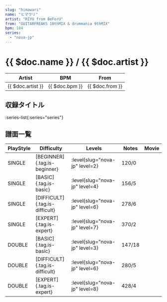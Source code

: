 ```yaml
---
slug: "himawari"
name: "ヒマワリ"
artist: "RIYU from BeForU"
from: "GUITARFREAKS 10thMIX & drummania 9thMIX"
bpm: 184
series:
  - "nova-jp"
---
```


# {{ $doc.name }} / {{ $doc.artist }}

|Artist|BPM|From|
|------|---|----|
|{{ $doc.artist }}|{{ $doc.bpm }}|{{ $doc.from }}|

## 収録タイトル

:series-list{:series="series"}

## 譜面一覧

|PlayStyle|Difficulty|Levels|Notes|Movie|
|---------|----------|------|-----|-----|
|SINGLE|[BEGINNER]{.tag.is-beginner}|:level{slug="nova-jp" level=2}|120/0||
|SINGLE|[BASIC]{.tag.is-basic}|:level{slug="nova-jp" level=4}|156/5||
|SINGLE|[DIFFICULT]{.tag.is-difficult}|:level{slug="nova-jp" level=6}|278/6||
|SINGLE|[EXPERT]{.tag.is-expert}|:level{slug="nova-jp" level=7}|370/2||
|DOUBLE|[BASIC]{.tag.is-basic}|:level{slug="nova-jp" level=3}|147/18||
|DOUBLE|[DIFFICULT]{.tag.is-difficult}|:level{slug="nova-jp" level=6}|280/5||
|DOUBLE|[EXPERT]{.tag.is-expert}|:level{slug="nova-jp" level=8}|428/4||
